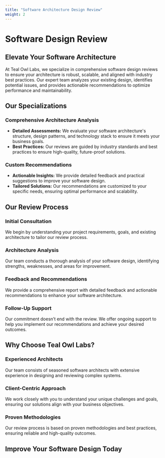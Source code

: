 ```yaml
---
title: "Software Architecture Design Review"
weight: 2
---
```


# Software Design Review

## Elevate Your Software Architecture

At Teal Owl Labs, we specialize in comprehensive software design reviews to ensure your architecture is robust, scalable, and aligned with industry best practices. Our expert team analyzes your existing design, identifies potential issues, and provides actionable recommendations to optimize performance and maintainability.

## Our Specializations

### Comprehensive Architecture Analysis
- **Detailed Assessments:** We evaluate your software architecture's structure, design patterns, and technology stack to ensure it meets your business goals.
- **Best Practices:** Our reviews are guided by industry standards and best practices to ensure high-quality, future-proof solutions.

### Custom Recommendations
- **Actionable Insights:** We provide detailed feedback and practical suggestions to improve your software design.
- **Tailored Solutions:** Our recommendations are customized to your specific needs, ensuring optimal performance and scalability.

## Our Review Process

### Initial Consultation
We begin by understanding your project requirements, goals, and existing architecture to tailor our review process.

### Architecture Analysis
Our team conducts a thorough analysis of your software design, identifying strengths, weaknesses, and areas for improvement.

### Feedback and Recommendations
We provide a comprehensive report with detailed feedback and actionable recommendations to enhance your software architecture.

### Follow-Up Support
Our commitment doesn’t end with the review. We offer ongoing support to help you implement our recommendations and achieve your desired outcomes.

## Why Choose Teal Owl Labs?

### Experienced Architects
Our team consists of seasoned software architects with extensive experience in designing and reviewing complex systems.

### Client-Centric Approach
We work closely with you to understand your unique challenges and goals, ensuring our solutions align with your business objectives.

### Proven Methodologies
Our review process is based on proven methodologies and best practices, ensuring reliable and high-quality outcomes.

## Improve Your Software Design Today